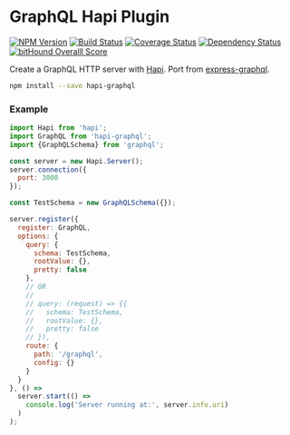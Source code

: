# GraphQL Hapi Plugin

[![NPM Version](https://img.shields.io/npm/v/hapi-graphql.svg)](https://npmjs.org/package/hapi-graphql)
[![Build Status](https://secure.travis-ci.org/SimonDegraeve/hapi-graphql.png)](http://travis-ci.org/SimonDegraeve/hapi-graphql)
[![Coverage Status](https://coveralls.io/repos/SimonDegraeve/hapi-graphql/badge.svg?branch=master&service=github)](https://coveralls.io/github/SimonDegraeve/hapi-graphql?branch=master)
[![Dependency Status](https://david-dm.org/SimonDegraeve/hapi-graphql.svg)](https://david-dm.org/SimonDegraeve/hapi-graphql)
[![bitHound Overalll Score](https://www.bithound.io/github/SimonDegraeve/hapi-graphql/badges/score.svg)](https://www.bithound.io/github/SimonDegraeve/hapi-graphql)

Create a GraphQL HTTP server with [Hapi](http://hapijs.com).
Port from [express-graphql](https://github.com/graphql/express-graphql).

```sh
npm install --save hapi-graphql
```

### Example

```js
import Hapi from 'hapi';
import GraphQL from 'hapi-graphql';
import {GraphQLSchema} from 'graphql';

const server = new Hapi.Server();
server.connection({
  port: 3000
});

const TestSchema = new GraphQLSchema({});

server.register({
  register: GraphQL,
  options: {
    query: {
      schema: TestSchema,
      rootValue: {},
      pretty: false
    },
    // OR
    //
    // query: (request) => {{
    //   schema: TestSchema,
    //   rootValue: {},
    //   pretty: false
    // }),
    route: {
      path: '/graphql',
      config: {}
    }
  }
}, () =>
  server.start(() =>
    console.log('Server running at:', server.info.uri)
  )
);
```
